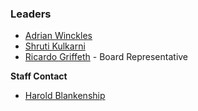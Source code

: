 ### Leaders
* [Adrian Winckles](mailto:adrian.winckles@owasp.org)
* [Shruti Kulkarni](mailto:shruti.kulkarni@owasp.org)
* [Ricardo Griffeth](mailto:ricardogriffith@icloud.com) - Board Representative

**Staff Contact**
* [Harold Blankenship](mailto:harold.blankenship@owasp.com)
